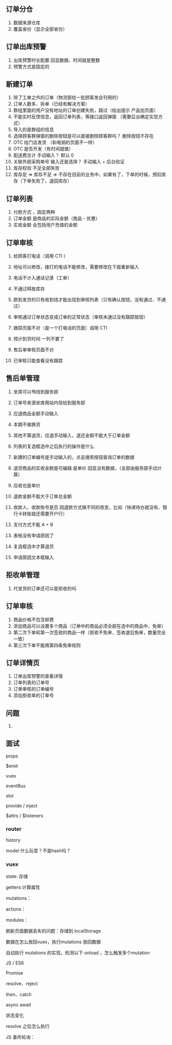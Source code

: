 ## 订单分仓

1. 数据来源仓库
2. 覆盖省份（显示全部省份）

## 订单出库预警

1. 出库预警时长配置 回显数据、时间就是整数
2. 预警方式是固定的

## 新建订单

1. 除了工单之外的订单（物流部给一批顾客发会刊用的）
2. 订单人数多、拆单（已经有解决方案）
3. 群组里面的用户没有地址的订单创建失败，跳过（给出提示  产品加页面）
4. 不能实时反馈信息，返回订单列表，等接口返回弹窗 （需要后台确定实现方式）
5. 导入的是群组的信息
6. 选择顾客群弹窗的删除按钮是可以直接删除顾客群吗？  删除按钮不存在
7. OTC 给门店发货 （和电销的页面不一样）
8. OTC 是否开发（有时间就做）
9. 配送费总计 手动输入？ 默认 0 
10. 关联外部采购单号  输入还是选择？  手动输入 + 后台验证
11. 库存校验  不足全部失败
12. 库存足 => 库存不足 => 不存在目前的业务中，如果有了，下单的时候，预扣库存（下单失败了，退回库存）

## 订单列表

1. 付款方式 ，固定两种
2. 订单金额 是商品的实际金额（商品 - 优惠）
3. 实收金额 会包括用户充值的金额

## 订单审核

1.  给顾客打电话（调用 CTI ）
2. 地址可以修改，拨打的电话不能修改，需要修改在下面重新输入
3. 电话不计入通话记录（工单）
4. 不通过释放库存
5. 款到发货的只有收到钱才能出现到审核列表（只有确认按钮，没有通过、不通过）
6. 审核通过订单状态变成订单的正常状态（审核未通过没有跟踪按钮）
7. 跟踪页面不对（是一个打电话的页面）调用 CTI
8. 预计到货时间 一列不要了



1. 售后单审核页面不对
2. 已审核只能查看没有跟踪

## 售后单管理

1. 坐席可以甩线到服务部
2. 订单号来源坐席用站内信给到服务部
3. 应退商品金额手动输入
4. 本期不做换货
5. 其他不算退货，应退手动输入，退还金额不能大于订单金额

1. 列表的复选框选中之后执行的操作是什么
2. 新建的订单编号是手动输入的，点击搜索按钮查询订单的数据
3. 退货商品的实收金额是可编辑 是单价    回显没有数据，（全部由服务部手动计算）
4. 应收也是单价
5. 退款金额不能大于订单总金额
6. 收款人、收款账号是否 因退款方式做不同的改变，比如（快递待办就没有、银行卡转账就还需要开户行）
7. 支付方式不能 A + B
8. 表格没有申请原因了
9. 复选框选中才算退货
10. 申请原因文本框输入

## 拒收单管理

1. 代发货的订单还可以是拒收的吗

## 订单审核

1. 商品价格不包含邮费
2. 添加商品可以设置多个商品（订单中的商品必须全部在选中的商品中，免审）
3. 第二次下单和第一次签收的商品一样（拒收不免审，签收退后免审，数量完全一致）
4. 第三次下单不能用第四条免审规则

## 订单详情页

1. 订单出库预警的查看详情
2. 订单列表的订单号
3. 订单审核的订单编号
4. 添加拒收单的订单号





## 问题

1. 





## 面试

props

$emit

vuex

eventBus

slot

provide / inject



$attrs / $listeners



### router

history

model 什么玩意？不是hash吗？

### vuex

state: 存储

getters:计算属性

mutations：

actions：

modules：

刷新页面数据丢失的问题：存储到 localStorage

数据在怎么放回vuex，执行mutations 放回数据

自动执行 mutations 的实现，检测以下 onload ，怎么触发多个mutation



JS  / ES6

Promise

resolve、reject

then、catch 

async await 

状态变化

resolve 之后怎么执行

 JS 事件轮询：



















